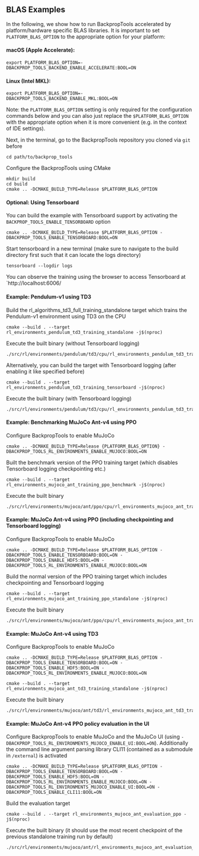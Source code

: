 
## BLAS Examples
In the following, we show how to run BackpropTools accelerated by platform/hardware specific BLAS libraries. It is important to set `PLATFORM_BLAS_OPTION` to the appropriate option for your platform:
#### macOS (Apple Accelerate):
```
export PLATFORM_BLAS_OPTION=-DBACKPROP_TOOLS_BACKEND_ENABLE_ACCELERATE:BOOL=ON
```
#### Linux (Intel MKL):
```
export PLATFORM_BLAS_OPTION=-DBACKPROP_TOOLS_BACKEND_ENABLE_MKL:BOOL=ON
```
Note: the `PLATFORM_BLAS_OPTION` setting is only required for the configuration commands below and you can also just replace the `$PLATFORM_BLAS_OPTION` with the appropriate option when it is more convenient (e.g. in the context of IDE settings).

Next, in the terminal, go to the BackpropTools repository you cloned via `git` before
```
cd path/to/backprop_tools
```

Configure the BackpropTools using CMake
```
mkdir build
cd build
cmake .. -DCMAKE_BUILD_TYPE=Release $PLATFORM_BLAS_OPTION
```

#### Optional: Using Tensorboard
You can build the example with Tensorboard support by activating the `BACKPROP_TOOLS_ENABLE_TENSORBOARD` option
```
cmake .. -DCMAKE_BUILD_TYPE=Release $PLATFORM_BLAS_OPTION -DBACKPROP_TOOLS_ENABLE_TENSORBOARD:BOOL=ON
```
Start tensorboard in a new terminal (make sure to navigate to the build directory first such that it can locate the logs directory)
```
tensorboard --logdir logs
```
You can observe the training using the browser to access Tensorboard at `http://localhost:6006/

#### Example: Pendulum-v1 using TD3
Build the rl_algorithms_td3_full_training_standalone target which trains the Pendulum-v1 environment using TD3 on the CPU
```
cmake --build . --target rl_environments_pendulum_td3_training_standalone -j$(nproc)
```
Execute the built binary (without Tensorboard logging)
```
./src/rl/environments/pendulum/td3/cpu/rl_environments_pendulum_td3_training_standalone
```
Alternatively, you can build the target with Tensorboard logging (after enabling it like specified before)
```
cmake --build . --target rl_environments_pendulum_td3_training_tensorboard -j$(nproc)
```
Execute the built binary (with Tensorboard logging)
```
./src/rl/environments/pendulum/td3/cpu/rl_environments_pendulum_td3_training_tensorboard
```

#### Example: Benchmarking MuJoCo Ant-v4 using PPO
Configure BackpropTools to enable MuJoCo
```
cmake .. -DCMAKE_BUILD_TYPE=Release {PLATFORM_BLAS_OPTION} -DBACKPROP_TOOLS_RL_ENVIRONMENTS_ENABLE_MUJOCO:BOOL=ON
```
Built the benchmark version of the PPO training target (which disables Tensorboard logging checkpointing etc.)
```
cmake --build . --target rl_environments_mujoco_ant_training_ppo_benchmark -j$(nproc)
```
Execute the built binary
```
./src/rl/environments/mujoco/ant/ppo/cpu/rl_environments_mujoco_ant_training_ppo_benchmark
```

#### Example: MuJoCo Ant-v4 using PPO (including checkpointing and Tensorboard logging)
Configure BackpropTools to enable MuJoCo
```
cmake .. -DCMAKE_BUILD_TYPE=Release $PLATFORM_BLAS_OPTION -DBACKPROP_TOOLS_ENABLE_TENSORBOARD:BOOL=ON -DBACKPROP_TOOLS_ENABLE_HDF5:BOOL=ON -DBACKPROP_TOOLS_RL_ENVIRONMENTS_ENABLE_MUJOCO:BOOL=ON
```
Build the normal version of the PPO training target which includes checkpointing and Tensorboard logging
```
cmake --build . --target rl_environments_mujoco_ant_training_ppo_standalone -j$(nproc)
```
Execute the built binary
```
./src/rl/environments/mujoco/ant/ppo/cpu/rl_environments_mujoco_ant_training_ppo_standalone
```

#### Example: MuJoCo Ant-v4 using TD3
Configure BackpropTools to enable MuJoCo
```
cmake .. -DCMAKE_BUILD_TYPE=Release $PLATFORM_BLAS_OPTION -DBACKPROP_TOOLS_ENABLE_TENSORBOARD:BOOL=ON -DBACKPROP_TOOLS_ENABLE_HDF5:BOOL=ON -DBACKPROP_TOOLS_RL_ENVIRONMENTS_ENABLE_MUJOCO:BOOL=ON
```
```
cmake --build . --target rl_environments_mujoco_ant_td3_training_standalone -j$(nproc)
```
Execute the built binary
```
./src/rl/environments/mujoco/ant/td3/rl_environments_mujoco_ant_td3_training_standalone
```

#### Example: MuJoCo Ant-v4 PPO policy evaluation in the UI
Configure BackpropTools to enable MuJoCo and the MuJoCo UI (using `-DBACKPROP_TOOLS_RL_ENVIRONMENTS_MUJOCO_ENABLE_UI:BOOL=ON`). Additionally the command line argument parsing library CLI11 (contained as a submodule in `/external`) is activated
```
cmake .. -DCMAKE_BUILD_TYPE=Release $PLATFORM_BLAS_OPTION -DBACKPROP_TOOLS_ENABLE_TENSORBOARD:BOOL=ON -DBACKPROP_TOOLS_ENABLE_HDF5:BOOL=ON -DBACKPROP_TOOLS_RL_ENVIRONMENTS_ENABLE_MUJOCO:BOOL=ON -DBACKPROP_TOOLS_RL_ENVIRONMENTS_MUJOCO_ENABLE_UI:BOOL=ON -DBACKPROP_TOOLS_ENABLE_CLI11:BOOL=ON
```
Build the evaluation target
```
cmake --build . --target rl_environments_mujoco_ant_evaluation_ppo -j$(nproc)
```
Execute the built binary (it should use the most recent checkpoint of the previous standalone training run by default)
```
./src/rl/environments/mujoco/ant/rl_environments_mujoco_ant_evaluation_ppo
```
